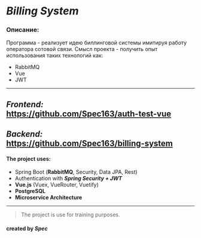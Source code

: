 # ***Billing System***

### Описание:

Программа - реализует идею биллинговой системы имитируя работу оператора сотовой связи. 
Смысл проекта - получить опыт использования таких технологий как:
+ RabbitMQ
+ Vue
+ JWT

---
*Frontend:*<br> https://github.com/Spec163/auth-test-vue
---
*Backend:*<br> https://github.com/Spec163/billing-system
---

#### The project uses:
+ Spring Boot (**RabbitMQ**, Security, Data JPA, Rest)
+ Authentication with ***Spring Security + JWT***
+ **Vue.js** (Vuex, VueRouter, Vuetify)
+ **PostgreSQL**
+ **Microservice Architecture**

---
> The project is use for training purposes.

#### created by ***Spec***
